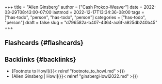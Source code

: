 +++
title = "Allen Ginsberg"
author = ["Cash Prokop-Weaver"]
date = 2022-03-29T08:43:00-07:00
lastmod = 2022-12-17T13:34:36-08:00
tags = ["has-todo", "person", "has-todo", "person"]
categories = ["has-todo", "person"]
draft = false
slug = "d796582a-b407-4364-ac6f-a925db240b45"
+++

## Flashcards {#flashcards}


## Backlinks {#backlinks}

-   [Footnote to Howl]({{< relref "footnote_to_howl.md" >}})
-   [Allen Ginsberg | Howl]({{< relref "ginsbergHowl2022.md" >}})
